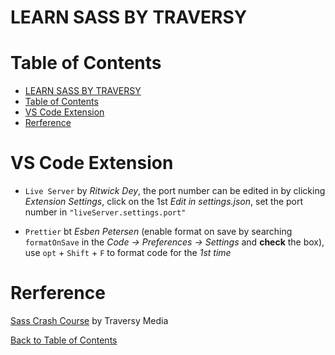 # LEARN SASS BY TRAVERSY

# Table of Contents

- [LEARN SASS BY TRAVERSY](#learn-sass-by-traversy)
- [Table of Contents](#table-of-contents)
- [VS Code Extension](#vs-code-extension)
- [Rerference](#rerference)

# VS Code Extension

- `Live Server` by _Ritwick Dey_, the port number can be edited in by clicking _Extension Settings_, click on the 1st _Edit in settings.json_, set the port number in `"liveServer.settings.port"`

- `Prettier` bt _Esben Petersen_ (enable format on save by searching `formatOnSave` in the _Code -> Preferences -> Settings_ and **check** the box), use `opt` + `Shift` + `F` to format code for the _1st time_

# Rerference

[Sass Crash Course](https://youtu.be/nu5mdN2JIwM) by Traversy Media

[Back to Table of Contents](#table-of-contents)
